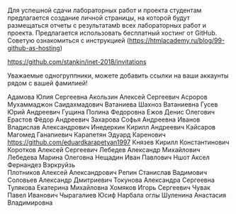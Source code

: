 
Для успешной сдачи лабораторных работ и проекта студентам предлагается создание личной страницы, на которой будут размещаться отчеты c результатамb всех лабораторных работ и проекта.
Предлагается использовать бесплатный хостинг от GitHub. Советую ознакомиться с инструкцией (https://htmlacademy.ru/blog/99-github-as-hosting)


https://github.com/stankin/inet-2018/invitations

Уважаемые одногруппники, можете добавить ссылки на ваши аккаунты рядом с вашей фамилией!

Адамова	Юлия	Сергеевна
Акользин	Алексей	Сергеевич
Асроров	Мухаммаджон	Саидахмадович
Ватаниева	Шахноз	Ватаниевна
Гусев	Юрий	Андреевич
Гущина	Полина	Федоровна
Ежов	Денис	Олегович
Ерастов	Фёдор	Андреевич
Захарова	Софья	Андреевна
Иванов	Владислав	Александрович
Инедеркин	Кирилл	Андреевич
Кайсаров	Магомед	Ганапиевич
Карапетян	Эдуард	Каренович   https://github.com/eduardkarapetyan1997
Князев	Кирилл	Константинович
Коротков	Алексей	Сергеевич
Лебедев	Александр	Михайлович
Лебедева	Марина	Олеговна
Нещадин	Иван	Павлович
Ншот	Аксел Фeрнандез Вэркруйзь	
Плотников	Алексей	Александрович
Репин	Станислав	Вадимович
Соловьев	Александр	Дмитриевич
Токунова	Александра	Сергеевна
Тулякова	Екатерина	Михайловна
Хомяков	Игорь	Сергеевич
Чувак	Павел	Иванович
Чырагалиев	Юсиф	Нарбала оглы
Шуленина	Анастасия	Владимировна
